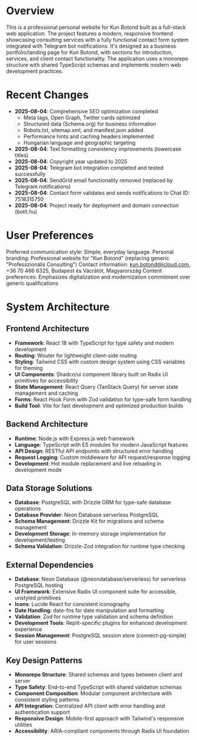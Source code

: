 # Overview

This is a professional personal website for Kun Botond built as a full-stack web application. The project features a modern, responsive frontend showcasing consulting services with a fully functional contact form system integrated with Telegram bot notifications. It's designed as a business portfolio/landing page for Kun Botond, with sections for introduction, services, and client contact functionality. The application uses a monorepo structure with shared TypeScript schemas and implements modern web development practices.

# Recent Changes
- **2025-08-04**: Comprehensive SEO optimization completed
  - Meta tags, Open Graph, Twitter cards optimized
  - Structured data (Schema.org) for business information
  - Robots.txt, sitemap.xml, and manifest.json added
  - Performance hints and caching headers implemented
  - Hungarian language and geographic targeting
- **2025-08-04**: Text formatting consistency improvements (lowercase titles)
- **2025-08-04**: Copyright year updated to 2025
- **2025-08-04**: Telegram bot integration completed and tested successfully
- **2025-08-04**: SendGrid email functionality removed (replaced by Telegram notifications)
- **2025-08-04**: Contact form validates and sends notifications to Chat ID: 7518315750
- **2025-08-04**: Project ready for deployment and domain connection (botit.hu)

# User Preferences

Preferred communication style: Simple, everyday language.
Personal branding: Professional website for "Kun Botond" (replacing generic "Professzionális Consulting")
Contact information: kun.botond@icloud.com, +36 70 466 6325, Budapest és Vácrátót, Magyarország
Content preferences: Emphasizes digitalization and modernization commitment over generic qualifications

# System Architecture

## Frontend Architecture
- **Framework**: React 18 with TypeScript for type safety and modern development
- **Routing**: Wouter for lightweight client-side routing
- **Styling**: Tailwind CSS with custom design system using CSS variables for theming
- **UI Components**: Shadcn/ui component library built on Radix UI primitives for accessibility
- **State Management**: React Query (TanStack Query) for server state management and caching
- **Forms**: React Hook Form with Zod validation for type-safe form handling
- **Build Tool**: Vite for fast development and optimized production builds

## Backend Architecture
- **Runtime**: Node.js with Express.js web framework
- **Language**: TypeScript with ES modules for modern JavaScript features
- **API Design**: RESTful API endpoints with structured error handling
- **Request Logging**: Custom middleware for API request/response logging
- **Development**: Hot module replacement and live reloading in development mode

## Data Storage Solutions
- **Database**: PostgreSQL with Drizzle ORM for type-safe database operations
- **Database Provider**: Neon Database serverless PostgreSQL
- **Schema Management**: Drizzle Kit for migrations and schema management
- **Development Storage**: In-memory storage implementation for development/testing
- **Schema Validation**: Drizzle-Zod integration for runtime type checking

## External Dependencies
- **Database**: Neon Database (@neondatabase/serverless) for serverless PostgreSQL hosting
- **UI Framework**: Extensive Radix UI component suite for accessible, unstyled primitives
- **Icons**: Lucide React for consistent iconography
- **Date Handling**: date-fns for date manipulation and formatting
- **Validation**: Zod for runtime type validation and schema definition
- **Development Tools**: Replit-specific plugins for enhanced development experience
- **Session Management**: PostgreSQL session store (connect-pg-simple) for user sessions

## Key Design Patterns
- **Monorepo Structure**: Shared schemas and types between client and server
- **Type Safety**: End-to-end TypeScript with shared validation schemas
- **Component Composition**: Modular component architecture with consistent styling patterns
- **API Integration**: Centralized API client with error handling and authentication support
- **Responsive Design**: Mobile-first approach with Tailwind's responsive utilities
- **Accessibility**: ARIA-compliant components through Radix UI foundation